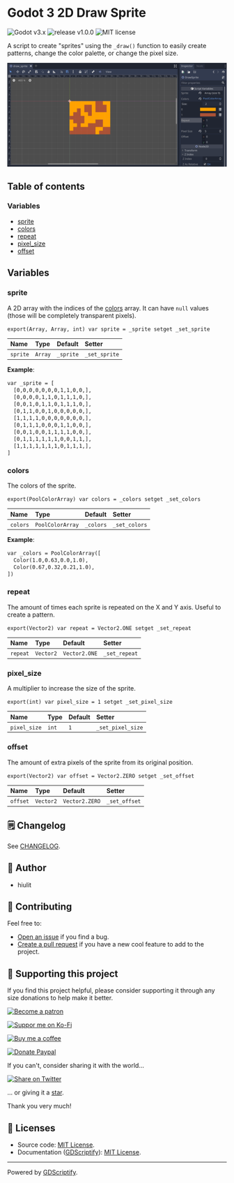 # Godot 3 2D Draw Sprite

![Godot v3.x](https://img.shields.io/badge/Godot-v3.x-478cbf?logo=godot-engine&logoColor=white&style=flat-square) ![release v1.0.0](https://img.shields.io/badge/release-v1.0.0-478cbf?style=flat-square) ![MIT license](https://img.shields.io/badge/license-MIT-478cbf?style=flat-square)

A script to create \"sprites\" using the `_draw()` function to easily create patterns, change the color palette, or change the pixel size.

![Godot 3 2D Draw Sprite banner](examples/Godot-3-2D-Draw-Sprite-Banner.png)

## Table of contents

### Variables

- [sprite](#sprite)
- [colors](#colors)
- [repeat](#repeat)
- [pixel_size](#pixel_size)
- [offset](#offset)

## Variables

### sprite

A 2D array with the indices of the [colors](#colors) array.
It can have `null` values (those will be completely transparent pixels).

```gdscript
export(Array, Array, int) var sprite = _sprite setget _set_sprite
```

|Name|Type|Default|Setter|
|:-|:-|:-|:-|
|`sprite`|`Array`|`_sprite`|`_set_sprite`|

**Example**:

```gdscript
var _sprite = [
  [0,0,0,0,0,0,0,1,1,0,0,],
  [0,0,0,0,1,1,0,1,1,1,0,],
  [0,0,1,0,1,1,0,1,1,1,0,],
  [0,1,1,0,0,1,0,0,0,0,0,],
  [1,1,1,1,0,0,0,0,0,0,0,],
  [0,1,1,1,0,0,0,1,1,0,0,],
  [0,0,1,0,0,1,1,1,1,0,0,],
  [0,1,1,1,1,1,1,0,0,1,1,],
  [1,1,1,1,1,1,1,0,1,1,1,],
]
```

### colors

The colors of the sprite.

```gdscript
export(PoolColorArray) var colors = _colors setget _set_colors
```

|Name|Type|Default|Setter|
|:-|:-|:-|:-|
|`colors`|`PoolColorArray`|`_colors`|`_set_colors`|

**Example**:

```gdscript
var _colors = PoolColorArray([
  Color(1.0,0.63,0.0,1.0),
  Color(0.67,0.32,0.21,1.0),
])
```

### repeat

The amount of times each sprite is repeated on the X and Y axis.
Useful to create a pattern.

```gdscript
export(Vector2) var repeat = Vector2.ONE setget _set_repeat
```

|Name|Type|Default|Setter|
|:-|:-|:-|:-|
|`repeat`|`Vector2`|`Vector2.ONE`|`_set_repeat`|

### pixel_size

A multiplier to increase the size of the sprite.

```gdscript
export(int) var pixel_size = 1 setget _set_pixel_size
```

|Name|Type|Default|Setter|
|:-|:-|:-|:-|
|`pixel_size`|`int`|`1`|`_set_pixel_size`|

### offset

The amount of extra pixels of the sprite from its original position.

```gdscript
export(Vector2) var offset = Vector2.ZERO setget _set_offset
```

|Name|Type|Default|Setter|
|:-|:-|:-|:-|
|`offset`|`Vector2`|`Vector2.ZERO`|`_set_offset`|

## 🗒️ Changelog

See [CHANGELOG](/CHANGELOG.md).

## 👤 Author

- hiulit

## 🤝 Contributing

Feel free to:

- [Open an issue](https://github.com/hiulit/Godot-3-2D-Draw-Sprite/issues) if you find a bug.
- [Create a pull request](https://github.com/hiulit/Godot-3-2D-Draw-Sprite/pulls) if you have a new cool feature to add to the project.

## 🙌 Supporting this project

If you find this project helpful, please consider supporting it through any size donations to help make it better.

[![Become a patron](https://img.shields.io/badge/Become_a_patron-ff424d?logo=Patreon&style=for-the-badge&logoColor=white)](https://www.patreon.com/hiulit)

[![Suppor me on Ko-Fi](https://img.shields.io/badge/Support_me_on_Ko--fi-F16061?logo=Ko-fi&style=for-the-badge&logoColor=white)](https://ko-fi.com/hiulit)

[![Buy me a coffee](https://img.shields.io/badge/Buy_me_a_coffee-FFDD00?logo=buy-me-a-coffee&style=for-the-badge&logoColor=black)](https://www.buymeacoffee.com/hiulit)

[![Donate Paypal](https://img.shields.io/badge/PayPal-00457C?logo=PayPal&style=for-the-badge&label=Donate)](https://www.paypal.com/paypalme/hiulit)

If you can't, consider sharing it with the world...

[![Share on Twitter](https://img.shields.io/badge/Share_on_Twitter-1DA1F2?style=for-the-badge&logo=twitter&logoColor=white)](https://twitter.com/intent/tweet?url=https://github.com/hiulit/Godot-3-2D-Draw-Sprite&text=%22Godot%203%202D%20Draw%20Sprite%22%0AA%20script%20to%20create%20%5C%22sprites%5C%22%20using%20the%20%60_draw()%60%20function%20to%20easily%20create%20patterns,%20change%20the%20color%20palette,%20or%20change%20the%20pixel%20size.%0A%0ABy%20@hiulit%0A%0A)

... or giving it a [star](https://github.com/hiulit/Godot-3-2D-Draw-Sprite/stargazers).

Thank you very much!

## 📝 Licenses

- Source code: [MIT License](/LICENSE).
- Documentation ([GDScriptify](https://github.com/hiulit/gdscriptify)): [MIT License](/LICENSE_GDSCRIPTIFY.txt).

---

Powered by [GDScriptify](https://github.com/hiulit/gdscriptify).
